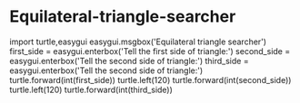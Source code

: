 # Equilateral-triangle-searcher
import turtle,easygui
easygui.msgbox('Equilateral triangle searcher')
first_side = easygui.enterbox('Tell the first side of triangle:')
second_side = easygui.enterbox('Tell the second side of triangle:')
third_side = easygui.enterbox('Tell the second side of triangle:')
turtle.forward(int(first_side))
turtle.left(120)
turtle.forward(int(second_side))
turtle.left(120)
turtle.forward(int(third_side))

